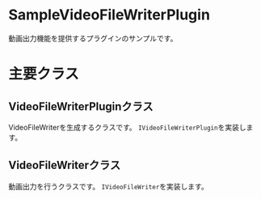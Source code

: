 ﻿# SampleVideoFileWriterPlugin
動画出力機能を提供するプラグインのサンプルです。

# 主要クラス
## VideoFileWriterPluginクラス
VideoFileWriterを生成するクラスです。
`IVideoFileWriterPlugin`を実装します。

## VideoFileWriterクラス
動画出力を行うクラスです。
`IVideoFileWriter`を実装します。